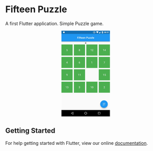 # Fifteen Puzzle

A first Flutter application. 
Simple Puzzle game.

<p align="center">
  <img width="30%" height="30%" src="docs/zbE2XOTErgQ.jpg">
</p>

## Getting Started

For help getting started with Flutter, view our online
[documentation](https://flutter.io/).
